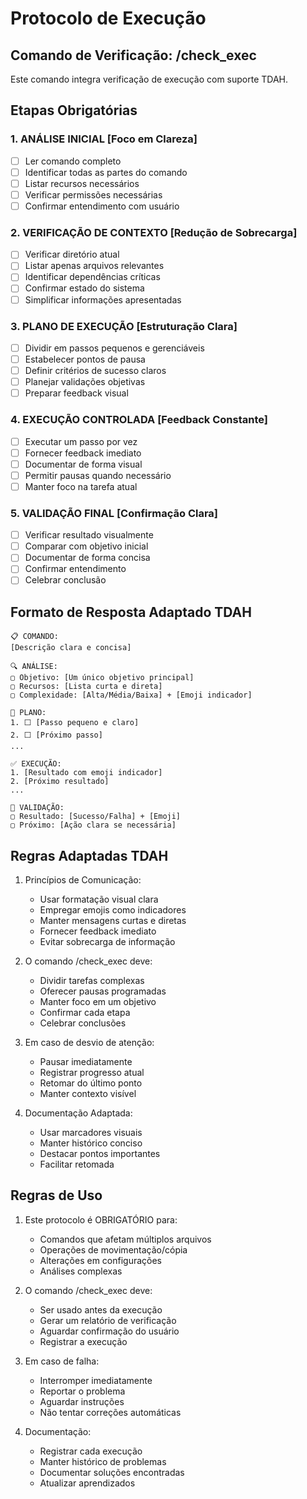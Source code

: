 # Protocolo de Execução

## Comando de Verificação: /check_exec
Este comando integra verificação de execução com suporte TDAH.

## Etapas Obrigatórias

### 1. ANÁLISE INICIAL [Foco em Clareza]
- [ ] Ler comando completo
- [ ] Identificar todas as partes do comando
- [ ] Listar recursos necessários
- [ ] Verificar permissões necessárias
- [ ] Confirmar entendimento com usuário

### 2. VERIFICAÇÃO DE CONTEXTO [Redução de Sobrecarga]
- [ ] Verificar diretório atual
- [ ] Listar apenas arquivos relevantes
- [ ] Identificar dependências críticas
- [ ] Confirmar estado do sistema
- [ ] Simplificar informações apresentadas

### 3. PLANO DE EXECUÇÃO [Estruturação Clara]
- [ ] Dividir em passos pequenos e gerenciáveis
- [ ] Estabelecer pontos de pausa
- [ ] Definir critérios de sucesso claros
- [ ] Planejar validações objetivas
- [ ] Preparar feedback visual

### 4. EXECUÇÃO CONTROLADA [Feedback Constante]
- [ ] Executar um passo por vez
- [ ] Fornecer feedback imediato
- [ ] Documentar de forma visual
- [ ] Permitir pausas quando necessário
- [ ] Manter foco na tarefa atual

### 5. VALIDAÇÃO FINAL [Confirmação Clara]
- [ ] Verificar resultado visualmente
- [ ] Comparar com objetivo inicial
- [ ] Documentar de forma concisa
- [ ] Confirmar entendimento
- [ ] Celebrar conclusão

## Formato de Resposta Adaptado TDAH

```
📋 COMANDO: 
[Descrição clara e concisa]

🔍 ANÁLISE:
▢ Objetivo: [Um único objetivo principal]
▢ Recursos: [Lista curta e direta]
▢ Complexidade: [Alta/Média/Baixa] + [Emoji indicador]

📝 PLANO:
1. ⬜ [Passo pequeno e claro]
2. ⬜ [Próximo passo]
...

✅ EXECUÇÃO:
1. [Resultado com emoji indicador]
2. [Próximo resultado]
...

🎯 VALIDAÇÃO:
▢ Resultado: [Sucesso/Falha] + [Emoji]
▢ Próximo: [Ação clara se necessária]
```

## Regras Adaptadas TDAH

1. Princípios de Comunicação:
   - Usar formatação visual clara
   - Empregar emojis como indicadores
   - Manter mensagens curtas e diretas
   - Fornecer feedback imediato
   - Evitar sobrecarga de informação

2. O comando /check_exec deve:
   - Dividir tarefas complexas
   - Oferecer pausas programadas
   - Manter foco em um objetivo
   - Confirmar cada etapa
   - Celebrar conclusões

3. Em caso de desvio de atenção:
   - Pausar imediatamente
   - Registrar progresso atual
   - Retomar do último ponto
   - Manter contexto visível

4. Documentação Adaptada:
   - Usar marcadores visuais
   - Manter histórico conciso
   - Destacar pontos importantes
   - Facilitar retomada

## Regras de Uso

1. Este protocolo é OBRIGATÓRIO para:
   - Comandos que afetam múltiplos arquivos
   - Operações de movimentação/cópia
   - Alterações em configurações
   - Análises complexas

2. O comando /check_exec deve:
   - Ser usado antes da execução
   - Gerar um relatório de verificação
   - Aguardar confirmação do usuário
   - Registrar a execução

3. Em caso de falha:
   - Interromper imediatamente
   - Reportar o problema
   - Aguardar instruções
   - Não tentar correções automáticas

4. Documentação:
   - Registrar cada execução
   - Manter histórico de problemas
   - Documentar soluções encontradas
   - Atualizar aprendizados 